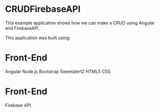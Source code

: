 # CRUDFirebaseAPI

This example application shows how we can make a CRUD using Angular and  FirebaseAPI. 

This application was built using:

# Front-End
  Angular
  Node.js
  Bootstrap
  Sweetalert2
  HTML5
  CSS
  
# Front-End
  Firebase API 
  
  
  








